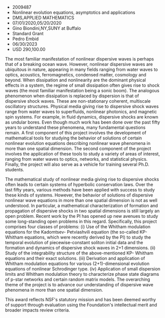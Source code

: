 
* 2009487
* Nonlinear evolution equations, asymptotics and applications
* DMS,APPLIED MATHEMATICS
* 07/01/2020,05/20/2020
* Gino Biondini,NY,SUNY at Buffalo
* Standard Grant
* Pedro Embid
* 06/30/2023
* USD 290,100.00

The most familiar manifestation of nonlinear dispersive waves is perhaps that of
a breaking ocean wave. However, nonlinear dispersive waves are ubiquitous in
nature, appearing in many fields ranging from water waves to optics, acoustics,
ferromagnetics, condensed matter, cosmology and beyond. When dissipation and
nonlinearity are the dominant physical effects in a system, the regime of small
dissipation often gives rise to shock waves (the most familiar manifestation
being a sonic boom). The analogous phenomenon when dissipation is replaced by
dispersion is that of dispersive shock waves. These are non-stationary coherent,
multiscale oscillatory structures. Physical media giving rise to dispersive
shock waves range from water waves to superfluids, nonlinear photonics, and
magnetic spin systems. For example, in fluid dynamics, dispersive shocks are
known as undular bores. Even though much work has been done over the past fifty
years to understand these phenomena, many fundamental questions remain. A first
component of this project involves the development of mathematical tools for
studying the behavior of solutions of certain nonlinear evolution equations
describing nonlinear wave phenomena in more than one spatial dimension. The
second component of the project involves the application of these tools to study
a variety of areas of interest, ranging from water waves to optics, networks,
and statistical physics. Finally, the project will also serve as a vehicle for
training several Ph.D. students.

The mathematical study of nonlinear media giving rise to dispersive shocks often
leads to certain systems of hyperbolic conservation laws. Over the last fifty
years, various methods have been applied with success to study these kinds of
systems. However, the behavior of solutions of dispersive nonlinear wave
equations in more than one spatial dimension is not as well understood. In
particular, a mathematical characterization of formation and propagation of
dispersive shocks in two spatial dimensions is still largely an open problem.
Recent work by the PI has opened up new avenues to study some long-standing open
problems in this regard. Specifically, this project comprises four classes of
problems: (i) Use of the Whitham modulation equations for the Kadomtsev-
Petviashvili equation (the so-called KP-Whitham equations, which were recently
derived by the PI) to study the temporal evolution of piecewise-constant soliton
initial data and the formation and dynamics of dispersive shock waves in 2+1
dimensions. (ii) Study of the integrability structure of the above-mentioned KP-
Whitham equations and their exact solutions. (iii) Derivation and application of
Whitham modulation equations for various (2+1)-dimensional evolution equations
of nonlinear Schrodinger type. (iv) Application of small dispersion limits and
Whitham modulation theory to characterize phase state diagrams of p-star
networks and certain random matrix models. The overarching theme of the project
is to advance our understanding of dispersive wave phenomena in more than one
spatial dimension.

This award reflects NSF's statutory mission and has been deemed worthy of
support through evaluation using the Foundation's intellectual merit and broader
impacts review criteria.
